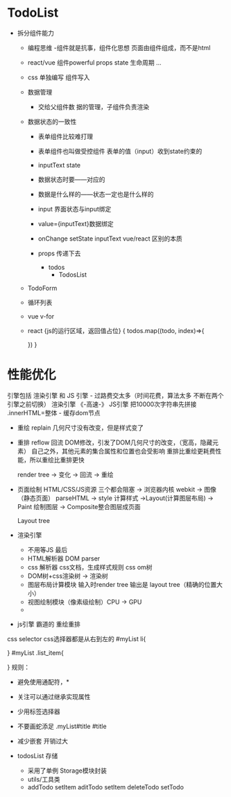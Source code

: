 # TodoList

- 拆分组件能力
    - 编程思维
    -组件就是抗事，组件化思想 页面由组件组成，而不是html
    - react/vue 组件powerful
        props state 生命周期 ...

    - css 单独编写 组件写入
    - 数据管理
      - 交给父组件数 据的管理，子组件负责渲染

   - 数据状态的一致性
      - 表单组件比较难打理
      - 表单组件也叫做受控组件  表单的值（input）收到state约束的
      - inputText state
      - 数据状态时要——对应的
      - 数据是什么样的——状态一定也是什么样的
      - input 界面状态与input绑定
      - value={inputText}数据绑定
      - onChange setState inputText
      vue/react 区别的本质


      - props 传递下去
        - todos 
          - TodosList 
    - TodoForm
    
    - 循环列表
    - vue v-for
    - react {js的运行区域，返回值占位}
      {
        todos.map((todo, index)=>{

        })
      }

# 性能优化
  引擎包括 渲染引擎 和 JS 引擎
    - 过路费交太多（时间花费，算法太多 不断在两个引擎之前切换）
      渲染引擎 《-高速-》 JS引擎
      把10000次字符串先拼接
      .innerHTML=整体
    - 缓存dom节点

- 重绘 replain
  几何尺寸没有改变，但是样式变了
- 重排 reflow 回流
    DOM修改，引发了DOM几何尺寸的改变，（宽高，隐藏元素）
    自己之外，其他元素的集合属性和位置也会受影响
重排比重绘更耗费性能，所以重绘比重排更快

  render tree -> 变化 -> 回流 -> 重绘

- 页面绘制
  HTML/CSS/JS资源
  三个都会阻塞 -> 浏览器内核 webkit -> 图像（静态页面）
  parseHTML -> style 计算样式 ->Layout(计算图层布局) -> Paint 绘制图层 -> Composite整合图层成页面

  Layout tree

- 渲染引擎
    - 不用等JS 最后
    - HTML解析器 DOM parser
    - css 解析器 css文档，生成样式规则 css om树
    - DOM树+css渲染树 -> 渲染树
    - 图层布局计算模块 输入时render tree 输出是 layout tree（精确的位置大小）
    - 视图绘制模块（像素级绘制）CPU -> GPU
    - 

- js引擎 霸道的
    重绘重排

 css selector css选择器都是从右到左的
#myList li{

}
#myList .list_item{

}
规则：
- 避免使用通配符，*  
- 关注可以通过继承实现属性
- 少用标签选择器
- 不要画蛇添足
.myList#title
#title

- 减少嵌套
    开销过大

- todosList 存储
    - 采用了单例 Storage模块封装
    - utils/工具类
    - addTodo setItem
        aditTodo setItem
        deleteTodo setTodo
